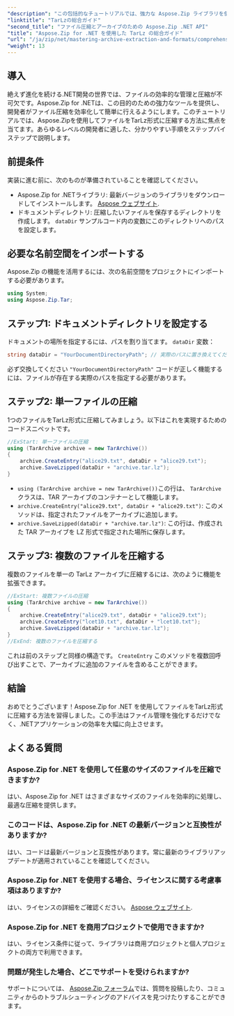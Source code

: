 ```yaml
---
"description": "この包括的なチュートリアルでは、強力な Aspose.Zip ライブラリを使用してファイルを TarLz 形式に効率的に圧縮するための手順を .NET 開発者に提供します。"
"linktitle": "TarLzの総合ガイド"
"second_title": "ファイル圧縮とアーカイブのための Aspose.Zip .NET API"
"title": "Aspose.Zip for .NET を使用した TarLz の総合ガイド"
"url": "/ja/zip/net/mastering-archive-extraction-and-formats/comprehensive-guide-to-tar-lz/"
"weight": 13
---
```


## 導入

絶えず進化を続ける.NET開発の世界では、ファイルの効率的な管理と圧縮が不可欠です。Aspose.Zip for .NETは、この目的のための強力なツールを提供し、開発者がファイル圧縮を効率化して簡単に行えるようにします。このチュートリアルでは、Aspose.Zipを使用してファイルをTarLz形式に圧縮する方法に焦点を当てます。あらゆるレベルの開発者に適した、分かりやすい手順をステップバイステップで説明します。

## 前提条件

実装に進む前に、次のものが準備されていることを確認してください。

- Aspose.Zip for .NETライブラリ: 最新バージョンのライブラリをダウンロードしてインストールします。 [Aspose ウェブサイト](https://releases。aspose.com/zip/net/).
- ドキュメントディレクトリ: 圧縮したいファイルを保存するディレクトリを作成します。 `dataDir` サンプルコード内の変数にこのディレクトリへのパスを設定します。

## 必要な名前空間をインポートする

Aspose.Zip の機能を活用するには、次の名前空間をプロジェクトにインポートする必要があります。

```csharp
using System;
using Aspose.Zip.Tar;
```
## ステップ1: ドキュメントディレクトリを設定する

ドキュメントの場所を指定するには、パスを割り当てます。 `dataDir` 変数：

```csharp
string dataDir = "YourDocumentDirectoryPath"; // 実際のパスに置き換えてください
```

必ず交換してください `"YourDocumentDirectoryPath"` コードが正しく機能するには、ファイルが存在する実際のパスを指定する必要があります。

## ステップ2: 単一ファイルの圧縮

1つのファイルをTarLz形式に圧縮してみましょう。以下はこれを実現するためのコードスニペットです。

```csharp
//ExStart: 単一ファイルの圧縮
using (TarArchive archive = new TarArchive())
{
    archive.CreateEntry("alice29.txt", dataDir + "alice29.txt");
    archive.SaveLzipped(dataDir + "archive.tar.lz");
}
```

- `using (TarArchive archive = new TarArchive())`この行は、 `TarArchive` クラスは、TAR アーカイブのコンテナーとして機能します。
- `archive.CreateEntry("alice29.txt", dataDir + "alice29.txt")`: このメソッドは、指定されたファイルをアーカイブに追加します。
- `archive.SaveLzipped(dataDir + "archive.tar.lz")`: この行は、作成された TAR アーカイブを LZ 形式で指定された場所に保存します。

## ステップ3: 複数のファイルを圧縮する

複数のファイルを単一の TarLz アーカイブに圧縮するには、次のように機能を拡張できます。

```csharp
//ExStart: 複数ファイルの圧縮
using (TarArchive archive = new TarArchive())
{
    archive.CreateEntry("alice29.txt", dataDir + "alice29.txt");
    archive.CreateEntry("lcet10.txt", dataDir + "lcet10.txt");
    archive.SaveLzipped(dataDir + "archive.tar.lz");
}
//ExEnd: 複数のファイルを圧縮する
```

これは前のステップと同様の構造です。 `CreateEntry` このメソッドを複数回呼び出すことで、アーカイブに追加のファイルを含めることができます。

## 結論

おめでとうございます！Aspose.Zip for .NET を使用してファイルをTarLz形式に圧縮する方法を習得しました。この手法はファイル管理を強化するだけでなく、.NETアプリケーションの効率を大幅に向上させます。

## よくある質問

### Aspose.Zip for .NET を使用して任意のサイズのファイルを圧縮できますか?
はい、Aspose.Zip for .NET はさまざまなサイズのファイルを効率的に処理し、最適な圧縮を提供します。

### このコードは、Aspose.Zip for .NET の最新バージョンと互換性がありますか?
はい、コードは最新バージョンと互換性があります。常に最新のライブラリアップデートが適用されていることを確認してください。

### Aspose.Zip for .NET を使用する場合、ライセンスに関する考慮事項はありますか?
はい、ライセンスの詳細をご確認ください。 [Aspose ウェブサイト](https://purchase。conholdate.com/buy).

### Aspose.Zip for .NET を商用プロジェクトで使用できますか?
はい、ライセンス条件に従って、ライブラリは商用プロジェクトと個人プロジェクトの両方で利用できます。

### 問題が発生した場合、どこでサポートを受けられますか?
サポートについては、 [Aspose.Zip フォーラム](https://forum.aspose.com/c/zip/37)では、質問を投稿したり、コミュニティからのトラブルシューティングのアドバイスを見つけたりすることができます。